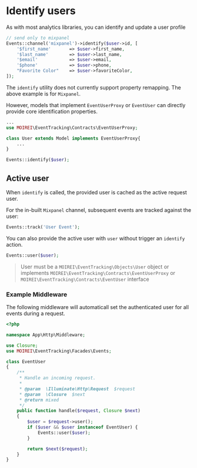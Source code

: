 # Identify users

As with most analytics libraries, you can identify and update a user profile

```php
// send only to mixpanel
Events::channel('mixpanel')->identify($user->id, [
    '$first_name'       => $user->first_name,
    '$last_name'        => $user->last_name,
    '$email'            => $user->email,
    '$phone'            => $user->phone,
    "Favorite Color"    => $user->favoriteColor,
]);
```

The `identify` utility does not currently support property remapping. The above example is for `Mixpanel`.

However, models that implement `EventUserProxy` or `EventUser` can directly provide core identification properties.

```php
...
use MOIREI\EventTracking\Contracts\EventUserProxy;

class User extends Model implements EventUserProxy{
    ...
}
```

```php
Events::identify($user);
```

## Active user

When `identify` is called, the provided user is cached as the active request user.

For the in-built `Mixpanel` channel, subsequent events are tracked against the user:

```php
Events::track('User Event');
```

You can also provide the active user with `user` without trigger an `identify` action.

```php
Events::user($user);
```

> User must be a `MOIREI\EventTracking\Objects\User` object or implements `MOIREI\EventTracking\Contracts\EventUserProxy` or `MOIREI\EventTracking\Contracts\EventUser` interface

### Example Middleware

The following middleware will automaticall set the authenticated user for all events during a request.

```php
<?php

namespace App\Http\Middleware;

use Closure;
use MOIREI\EventTracking\Facades\Events;

class EventUser
{
    /**
     * Handle an incoming request.
     *
     * @param  \Illuminate\Http\Request  $request
     * @param  \Closure  $next
     * @return mixed
     */
    public function handle($request, Closure $next)
    {
        $user = $request->user();
        if ($user && $user instanceof EventUser) {
            Events::user($user);
        }

        return $next($request);
    }
}
```
